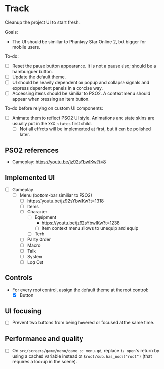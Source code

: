 # Track

Cleanup the project UI to start fresh.

Goals:

- The UI should be similiar to Phantasy Star Online 2, but bigger for mobile users.

To-do:

- [ ] Reset the pause button appearance. It is not a pause also; should be a hamburguer button.
- [ ] Update the default theme.
- [ ] UI should be heavily dependent on popup and collapse signals and express dependent panels in a concise way.
- [ ] Accessing items should be similiar to PSO2. A context menu should appear when pressing an item button.

To-do before relying on custom UI components:

- [ ] Animate them to reflect PSO2 UI style. Animations and state skins are usually put in the `XXX_states` first child.
  - [ ] Not all effects will be implemented at first, but it can be polished later.

## PSO2 references

- Gameplay: https://youtu.be/jz92sYbwIKw?t=8

## Implemented UI

- [ ] Gameplay
  - [ ] Menu (bottom-bar similiar to PSO2)
    - [ ] https://youtu.be/jz92sYbwIKw?t=1318
    - [ ] Items
    - [ ] Character
      - [ ] Equipment
        - https://youtu.be/jz92sYbwIKw?t=1238
        - [ ] Item context menu allows to unequip and equip
      - [ ] Tech
    - [ ] Party Order
    - [ ] Macro
    - [ ] Talk
    - [ ] System
    - [ ] Log Out

## Controls

- For every root control, assign the default theme at the root control:
  - [x] Button

## UI focusing

- [ ] Prevent two buttons from being hovered or focused at the same time.

## Performance and quality

- [ ] On `src/screens/game/menu/game_sc_menu.gd`, replace `is_open`'s return by using a cached variable instead of `$root/sub.has_node("root")` (that requires a lookup in the scene).